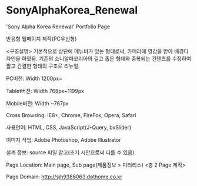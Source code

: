 # SonyAlphaKorea_Renewal
'Sony Alpha Korea Renewal' Portfolio Page

반응형 웹페이지 제작(PC우선형)

<구조설명> 
기본적으로 상단에 메뉴바가 있는 형태로써, 카메라에 영감을 받아 배경디자인을 하였음.
기존의 소니알파코리아의 길고 좁은 형태와 중복되는 컨텐츠를 수정하여
짧고 간결한 형태의 구조로 리뉴얼.

PC버전: Width 1200px~

Tablet버전: Width 768px~1199px

Mobile버전: Width ~767px

Cross Browsing: IE8+, Chrome, FireFox, Opera, Safari

사용언어: HTML, CSS, JavaScript(J-Query, bxSlider)

이미지 작업: Adobe Photoshop, Adobe Illustrator

설계 정보: source 파일 참고(초기 시안으로써 다를 수 있음)

Page Location: Main page, Sub page(제품정보 > 미러리스) <총 2 Page 제작>

Page Domain: http://sjh9386063.dothome.co.kr